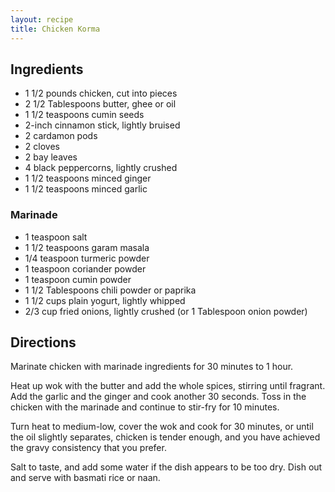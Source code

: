 ```yaml
---
layout: recipe
title: Chicken Korma
---
```


## Ingredients

* 1 1/2 pounds chicken, cut into pieces
* 2 1/2 Tablespoons butter, ghee or oil
* 1 1/2 teaspoons cumin seeds
* 2-inch cinnamon stick, lightly bruised
* 2 cardamon pods
* 2 cloves
* 2 bay leaves
* 4 black peppercorns, lightly crushed
* 1 1/2 teaspoons minced ginger
* 1 1/2 teaspoons minced garlic

### Marinade

* 1 teaspoon salt
* 1 1/2 teaspoons garam masala
* 1/4 teaspoon turmeric powder
* 1 teaspoon coriander powder
* 1 teaspoon cumin powder
* 1 1/2 Tablespoons chili powder or paprika
* 1 1/2 cups plain yogurt, lightly whipped
* 2/3 cup fried onions, lightly crushed (or 1 Tablespoon onion powder)

## Directions

Marinate chicken with marinade ingredients for 30 minutes to 1 hour.

Heat up wok with the butter and add the whole spices, stirring until
fragrant. Add the garlic and the ginger and cook another 30 seconds.
Toss in the chicken with the marinade and continue to stir-fry for 10
minutes.

Turn heat to medium-low, cover the wok and cook for 30 minutes, or until
the oil slightly separates, chicken is tender enough, and you have
achieved the gravy consistency that you prefer.

Salt to taste, and add some water if the dish appears to be too dry.
Dish out and serve with basmati rice or naan.
